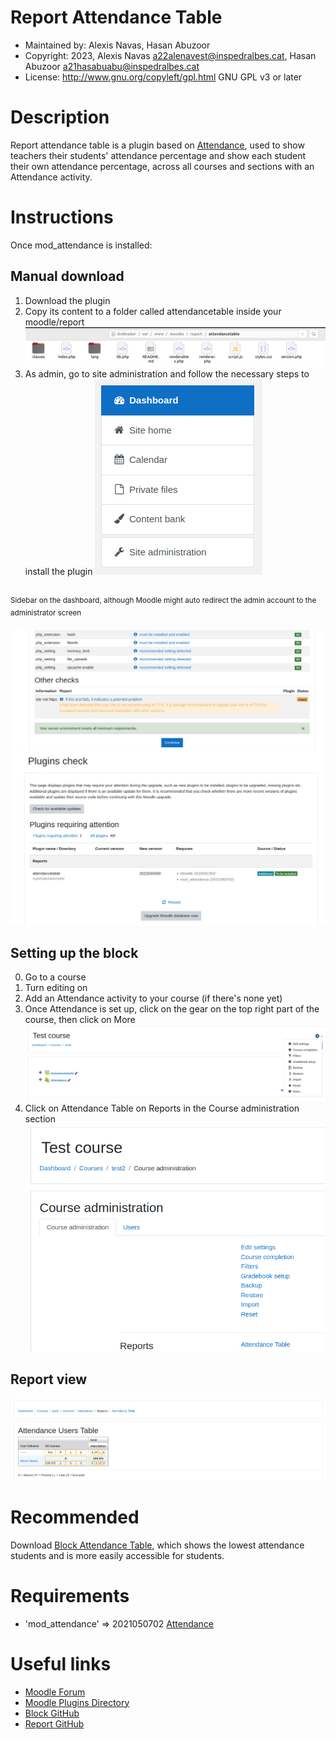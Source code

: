 Report Attendance Table
=======================
* Maintained by: Alexis Navas,  Hasan Abuzoor
* Copyright: 2023, Alexis Navas <a22alenavest@inspedralbes.cat>, Hasan Abuzoor <a21hasabuabu@inspedralbes.cat>
* License: http://www.gnu.org/copyleft/gpl.html GNU GPL v3 or later


Description
===========
Report attendance table is a plugin based on [Attendance](https://moodle.org/plugins/mod_attendance), used to show teachers their students'
attendance percentage and show each student their own attendance percentage, across all courses and sections with an Attendance activity.

Instructions
===========
Once mod_attendance is installed:

Manual download
---------------
1. Download the plugin
2. Copy its content to a folder called attendancetable inside your moodle/report
![Folder screenshot](/screenshots/report_folder.png)
3. As admin, go to site administration and follow the necessary steps to install the plugin
![Sidebar](/screenshots/sidebar.png)
<br>
<sup>Sidebar on the dashboard, although Moodle might auto redirect the admin account to the administrator screen</sup>

![Report upgrade 1](/screenshots/upgrade.png)
![Report upgrade 2](/screenshots/plugin_upgrade.png)

Setting up the block
--------------------
0. Go to a course
1. Turn editing on
2. Add an Attendance activity to your course (if there's none yet)
3. Once Attendance is set up, click on the gear on the top right part of the course, then click on More
![Course gear](/screenshots/report_access.png)
4. Click on Attendance Table on Reports in the Course administration section
![Admin page](/screenshots/course_admin.png)

Report view
-----------
![Report view](/screenshots/report_view.png)

Recommended
===========
Download [Block Attendance Table](https://github.com/inspedralbes/moodle-block_attendancetable), which shows the lowest attendance students
and is more easily accessible for students.

Requirements
============
* 'mod_attendance'          =>  2021050702 [Attendance](https://moodle.org/plugins/mod_attendance)

Useful links
============
* [Moodle Forum](https://moodle.org/mod/forum/index.php?id=5)
* [Moodle Plugins Directory](https://docs.moodle.org/dev/Main_Page)
* [Block GitHub](https://github.com/inspedralbes/moodle-block_attendancetable)
* [Report GitHub](https://github.com/inspedralbes/moodle-report_attendancetable)